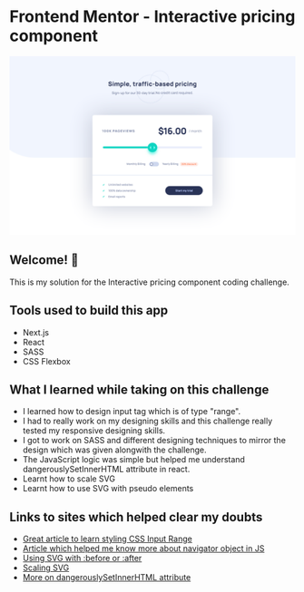# Frontend Mentor - Interactive pricing component

![Design preview for the Interactive pricing component coding challenge](./Next-app/public/design/My%20site.png)

## Welcome! 👋

This is my solution for the Interactive pricing component coding challenge.

## Tools used to build this app

- Next.js
- React
- SASS
- CSS Flexbox

## What I learned while taking on this challenge

- I learned how to design input tag which is of type "range".
- I had to really work on my designing skills and this challenge really tested my responsive designing skills.
- I got to work on SASS and different designing techniques to mirror the design which was given alongwith the challenge.
- The JavaScript logic was simple but helped me understand dangerouslySetInnerHTML attribute in react.
- Learnt how to scale SVG
- Learnt how to use SVG with pseudo elements

## Links to sites which helped clear my doubts

- [Great article to learn styling CSS Input Range](https://www.cssportal.com/style-input-range/)
- [Article which helped me know more about navigator object in JS](https://codepedia.info/detect-browser-in-javascript#:~:text=To%20detect%20user%20browser%20information,to%20identify%20the%20user%20browser.&text=Now%20call%20this%20JS%20function,browser%20name%20on%20page%20load.)
- [Using SVG with :before or :after](https://www.geeksforgeeks.org/how-to-use-svg-with-before-or-after-pseudo-element/#:~:text=SVG%20content%20can%20be%20added,background%20images%20to%20an%20element.)
- [Scaling SVG](https://css-tricks.com/scale-svg/)
- [More on dangerouslySetInnerHTML attribute](https://sipsandbits.com/2020/02/03/dangerous-content-react/)
